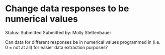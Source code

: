 # Change data responses to be numerical values

Status: Submitted
Submitted by: Molly Stettenbauer

Can data for different responses be in numerical values programmed in (i.e. 0 = not at all) for easier data extraction purposes?